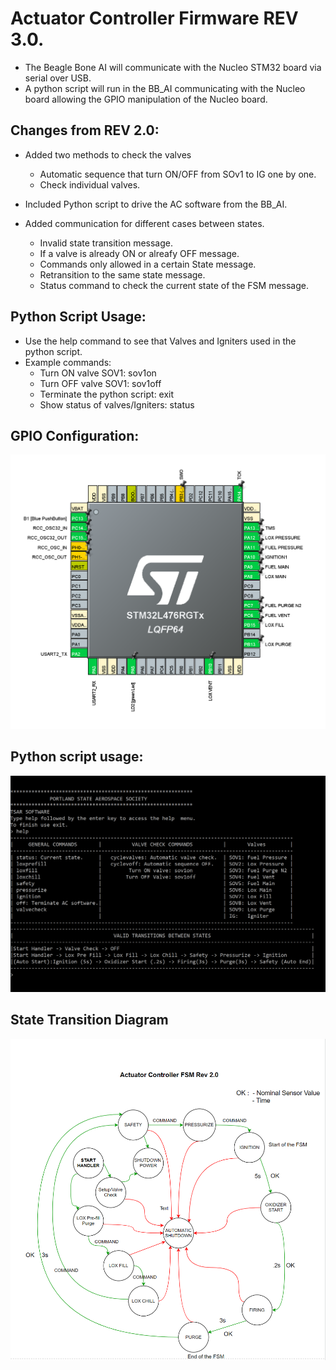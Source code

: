 # Actuator Controller Firmware REV 3.0.
- The Beagle Bone AI will communicate with the Nucleo STM32 board via serial over USB. 
- A python script will run in the BB_AI communicating with the Nucleo board allowing the GPIO manipulation of the Nucleo board.

## Changes from REV 2.0:
- Added two methods to check the valves 
	- Automatic sequence that turn ON/OFF from SOv1 to IG one by one.
	- Check individual valves.

- Included Python script to drive the AC software from the BB_AI.
- Added communication for different cases between states.
	- Invalid state transition message.
	- If a valve is already ON or alreafy OFF message.
	- Commands only allowed in a certain State message.
	- Retransition to the same state message.
	- Status command to check the current state of the FSM message.
		
## Python Script Usage:
   - Use the help command to see that Valves and Igniters used in the python script.
   - Example commands:
        - Turn ON valve SOV1: sov1on
        - Turn OFF valve SOV1: sov1off
        - Terminate the python script: exit
		- Show status of valves/Igniters: status

 ## GPIO Configuration:
 
  <img src="images/AC_rev3.0.PNG" width= "600">
              
 
 ## Python script usage:
 
  <img src="images/script.PNG" width= "600">
  
  ## State Transition Diagram 
  
   <img src="images/fsm_ac_rev3.0.PNG" width= "600">
  
 
 
